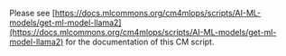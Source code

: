 Please see [https://docs.mlcommons.org/cm4mlops/scripts/AI-ML-models/get-ml-model-llama2](https://docs.mlcommons.org/cm4mlops/scripts/AI-ML-models/get-ml-model-llama2) for the documentation of this CM script.
